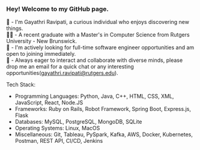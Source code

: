 ### Hey! Welcome to my GitHub page.

👋 - I'm Gayathri Ravipati, a curious individual who enjoys discovering new things.  
👩‍🎓 - A recent graduate with a Master's in Computer Science from Rutgers University - New Brunswick.  
👀 - I'm actively looking for full-time software engineer opportunities and am open to joining immediately.     
💬 - Always eager to interact and collaborate with diverse minds, please drop me an email for a quick chat or any interesting opportunities([gayathri.ravipati@rutgers.edu](gayathri.ravipati@rutgers.edu)).

Tech Stack:
- Programming Languages: Python, Java, C++, HTML, CSS, XML, JavaScript, React, Node.JS
- Frameworks: Ruby on Rails, Robot Framework, Spring Boot, Express.js, Flask
- Databases: MySQL, PostgreSQL, MongoDB, SQLite
- Operating Systems: Linux, MacOS
- Miscellaneous: Git, Tableau, PySpark, Kafka, AWS, Docker, Kubernetes, Postman, REST API, CI/CD, Jenkins

<!--
**gayathriravipati/gayathriravipati** is a ✨ _special_ ✨ repository because its `README.md` (this file) appears on your GitHub profile.

Here are some ideas to get you started:

- 🔭 I’m currently working on ...
- 🌱 I’m currently learning ...
- 👯 I’m looking to collaborate on ...
- 🤔 I’m looking for help with ...
- 💬 Ask me about ...
- 📫 How to reach me: ...
- 😄 Pronouns: ...
- ⚡ Fun fact: ...
-->
